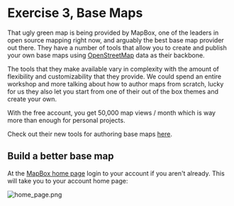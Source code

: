 # Exercise 3, Base Maps

That ugly green map is being provided by MapBox, one of the leaders in open source mapping right now, and arguably the best base map provider out there.  They have a number of tools that allow you to create and publish your own base maps using [OpenStreetMap](https://www.openstreetmap.org) data as their backbone.  

The tools that they make available vary in complexity with the amount of flexibility and customizability that they provide.  We could spend an entire workshop and more talking about how to author maps from scratch, lucky for us they also let you start from one of their out of the box themes and create your own.  

With the free account, you get 50,000 map views / month which is way more than enough for personal projects.

Check out their new tools for authoring base maps [here](https://www.mapbox.com/maps/).

## Build a better base map

At the [MapBox home page](https://www.mapbox.com) login to your account if you aren't already.  This will take you to your account home page:

![home_page.png](https://github.com/willbreitkreutz/web_mapping_workshop/blob/gh-pages/img/home_page.png)



